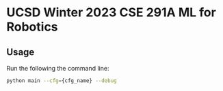 # UCSD Winter 2023 CSE 291A ML for Robotics
## Usage
Run the following the command line:
```bash
python main --cfg={cfg_name} --debug
```